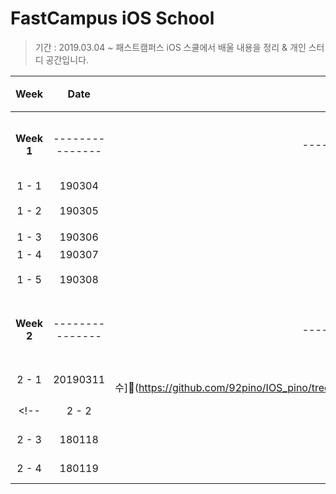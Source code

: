 # FastCampus iOS School
> 기간 : 2019.03.04 ~
> 패스트캠퍼스 iOS 스쿨에서 배울 내용을 정리 & 개인 스터디 공간입니다.

| Week | Date | Class | Practice | 수업자료 | 
| :---: | :---: | :---: | :---: | :---: |
| **Week 1** | --------------- | -------------------------- | -------------------------- | ---- | 
| 1 - 1 | 190304 | OT | - | - |
| 1 - 2 | 190305 | [컴퓨터개론] | [Practice](https://github.com/92pino/IOS_pino/blob/master/Practice/20180305_nBase.md) | [컴퓨터개론](https://github.com/92pino/IOS_pino/blob/master/%EC%88%98%EC%97%85%EC%9E%90%EB%A3%8C/20180305/%EC%BB%B4%ED%93%A8%ED%84%B0%20%EA%B0%9C%EB%A1%A0.pdf) |
| 1 - 3 | 190306 | [자습] | - | - |
| 1 - 4 | 190307 | [Git] | - | [Git](https://github.com/92pino/IOS_pino/tree/master/%EC%88%98%EC%97%85%EC%9E%90%EB%A3%8C/20190307%20-%20Git) |
| 1 - 5 | 190308 | [사전테스트] | [사전테스트](https://github.com/92pino/IOS_pino/blob/master/Practice/20190308_test.md) | [사전테스트](https://github.com/92pino/IOS_pino/blob/master/%EC%88%98%EC%97%85%EC%9E%90%EB%A3%8C/20190308%20-%20%EC%82%AC%EC%A0%84%ED%85%8C%EC%8A%A4%ED%8A%B8/test1.pdf) |
| **Week 2** | --------------- | -------------------------- | -------------------------- | ---- |
| 2 - 1 | 20190311 | [xcode, 변수와상수, 함수](https://github.com/92pino/IOS_pino/tree/master/Class/xcode%26swiftGrammer/Basics(1).playground/Pages) | [function](https://github.com/92pino/IOS_pino/blob/master/Practice/20190311_function.playground/Contents.swift) | [xcode](https://github.com/92pino/IOS_pino/blob/master/%EC%88%98%EC%97%85%EC%9E%90%EB%A3%8C/20190311%20-%20Xcode/Xcode.pdf) |
<!--| 2 - 2 | 180116 | [조건문](https://github.com/starfg/ParkSungEun_iOS_School6/blob/master/Class/180116/180116.md) | [If / Switch](https://github.com/starfg/ParkSungEun_iOS_School6/blob/master/Practice/180116%20If:Switch) | - |
| 2 - 3 | 180118 | [반복문](https://github.com/starfg/ParkSungEun_iOS_School6/blob/master/Class/180118/180118.md) | [For / While](https://github.com/starfg/ParkSungEun_iOS_School6/blob/master/Practice/180118%20While:For) | - |
| 2 - 4 | 180119 | [Collection](https://github.com/starfg/ParkSungEun_iOS_School6/blob/master/Class/180119/180119.md) | [Array / Set / Dic](https://github.com/starfg/ParkSungEun_iOS_School6/blob/master/Practice/180119%20Collection/180119.playground/Pages/) | - | -->